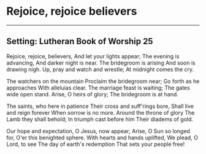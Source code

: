 # Rejoice, rejoice believers

***

## Setting: Lutheran Book of Worship 25

Rejoice, rejoice, believers,
And let your lights appear;
The evening is advancing,
And darker night is near.
The bridegroom is arising
And soon is drawing nigh.
Up, pray and watch and wrestle;
At midnight comes the cry.

The watchers on the mountain
Proclaim the bridegroom near;
Go forth as he approaches
With alleluias clear.
The marriage feast is waiting;
The gates wide open stand.
Arise, O heirs of glory;
The bridegroom is at hand.

The saints, who here in patience
Their cross and suff'rings bore,
Shall live and reign forever
When sorrow is no more.
Around the throne of glory
The Lamb they shall behold;
In triumph cast before him
Their diadems of gold.

Our hope and expectation,
O Jesus, now appear;
Arise, O Sun so longed for,
O'er this benighted sphere.
With hearts and hands uplifted,
We plead, O Lord, to see
The day of earth's redemption
That sets your people free!